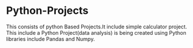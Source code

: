 # Python-Projects
This consists of python Based Projects.It include simple calculator project.
This include a Python Project(data analysis) is being created using Python libraries include Pandas and Numpy. 


